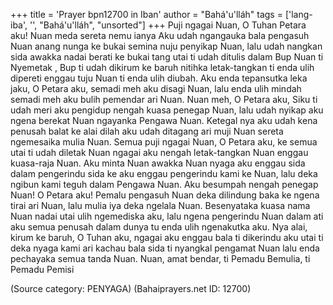 +++
title = 'Prayer bpn12700 in Iban'
author = "Bahá'u'lláh"
tags = ['lang-iba', '', "Bahá'u'lláh", "unsorted"]
+++
Puji ngagai Nuan, O Tuhan Petara aku! Nuan meda sereta nemu ianya Aku udah ngangauka bala pengasuh Nuan anang nunga ke bukai semina nuju penyikap Nuan, lalu udah nangkan sida awakka nadai berati ke bukai tang utai ti udah ditulis dalam Bup Nuan ti Nyemetak , Bup ti udah dikirum ke baruh nitihka letak-tangkan ti enda ulih dipereti enggau tuju Nuan ti enda ulih diubah.
Aku enda tepansutka leka jaku, O Petara aku, semadi meh aku disagi Nuan, lalu enda ulih mindah semadi meh aku bulih pemendar ari Nuan. Nuan meh, O Petara aku, Siku ti udah meri aku pengidup nengah kuasa penegap Nuan, lalu udah nyikap aku ngena berekat Nuan ngayanka Pengawa Nuan. Ketegal nya aku udah kena penusah balat ke alai dilah aku udah ditagang ari muji Nuan sereta ngemesaika mulia Nuan.
Semua puji ngagai Nuan, O Petara aku, ke semua utai ti udah diletak Nuan ngagai aku nengah letak-tangkan Nuan enggau kuasa-raja Nuan. Aku minta Nuan awakka Nuan nyaga aku enggau sida dalam pengerindu sida ke aku enggau pengerindu kami ke Nuan, lalu deka ngibun kami teguh dalam Pengawa Nuan. Aku besumpah nengah penegap Nuan! O Petara aku! Pemalu pengasuh Nuan deka dilindung baka ke ngena tirai ari Nuan, lalu mulia iya deka ngelala Nuan. Besenyataka kuasa nama Nuan nadai utai ulih ngemediska aku, lalu ngena pengerindu Nuan dalam ati aku semua penusah dalam dunya tu enda ulih ngenakutka aku.
Nya alai, kirum ke baruh, O Tuhan aku, ngagai aku enggau bala ti dikerindu aku utai ti deka nyaga kami ari kachau bala sida ti nyangkal pengamat Nuan lalu enda pechayaka semua tanda Nuan.
Nuan, amat bendar, ti Pemadu Bemulia, ti Pemadu Pemisi

(Source category: PENYAGA)
(Bahaiprayers.net ID: 12700)
